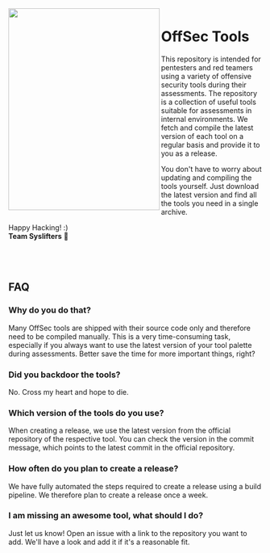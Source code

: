 <img align="left" width="300px" height="400px" src="https://docs.syslifters.com/images/Logo.svg">

# OffSec Tools
This repository is intended for pentesters and red teamers using a variety of offensive security tools during their assessments. The repository is a collection of useful tools suitable for assessments in internal environments. We fetch and compile the latest version of each tool on a regular basis and provide it to you as a release.

You don't have to worry about updating and compiling the tools yourself. Just download the latest version and find all the tools you need in a single archive.

Happy Hacking! :)  
<b>Team Syslifters</b> 🦖
<br/>
<br/>
<br/>
<br/>
## FAQ
### Why do you do that?
Many OffSec tools are shipped with their source code only and therefore need to be compiled manually. This is a very time-consuming task, especially if you always want to use the latest version of your tool palette during assessments. Better save the time for more important things, right?

### Did you backdoor the tools?
No. Cross my heart and hope to die.

### Which version of the tools do you use?
When creating a release, we use the latest version from the official repository of the respective tool. You can check the version in the commit message, which points to the latest commit in the official repository.

### How often do you plan to create a release?
We have fully automated the steps required to create a release using a build pipeline. We therefore plan to create a release once a week.

### I am missing an awesome tool, what should I do?
Just let us know! Open an issue with a link to the repository you want to add. We'll have a look and add it if it's a reasonable fit.
